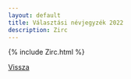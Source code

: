 ```yaml
---
layout: default
title: Választási névjegyzék 2022
description: Zirc
---
```


{% include Zirc.html %}

[Vissza](./)